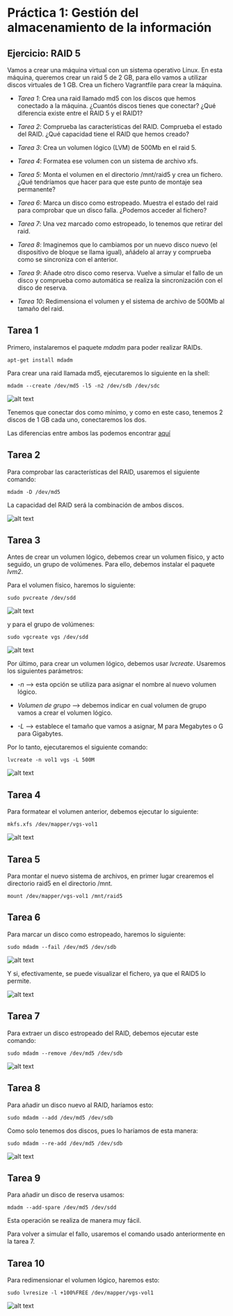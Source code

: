 # Práctica 1: Gestión del almacenamiento de la información


## Ejercicio: RAID 5

Vamos a crear una máquina virtual con un sistema operativo Linux. 
En esta máquina, queremos crear un raid 5 de 2 GB, para ello vamos a utilizar
discos virtuales de 1 GB. Crea un fichero Vagrantfile para crear la máquina.

* *Tarea 1*: Crea una raid llamado md5 con los discos que hemos conectado
   a la máquina. ¿Cuantós discos tienes que conectar? 
   ¿Qué diferencia existe entre el RAID 5 y el RAID1?
    
* *Tarea 2*: Comprueba las características del RAID. Comprueba el estado 
   del RAID. ¿Qué capacidad tiene el RAID que hemos creado?
    
* *Tarea 3*: Crea un volumen lógico (LVM) de 500Mb en el raid 5.
    
* *Tarea 4*: Formatea ese volumen con un sistema de archivo xfs.
    
* *Tarea 5*: Monta el volumen en el directorio /mnt/raid5 y crea un fichero. 
   ¿Qué tendríamos que hacer para que este punto de montaje sea permanente?
    
* *Tarea 6*: Marca un disco como estropeado. Muestra el estado del raid 
   para comprobar que un disco falla. ¿Podemos acceder al fichero?
    
* *Tarea 7*: Una vez marcado como estropeado, lo tenemos que retirar del raid.

* *Tarea 8*: Imaginemos que lo cambiamos por un nuevo disco nuevo 
   (el dispositivo de bloque se llama igual), añádelo al array 
   y comprueba como se sincroniza con el anterior.
    
* *Tarea 9*: Añade otro disco como reserva. Vuelve a simular el fallo 
   de un disco y comprueba como automática se realiza la sincronización
   con el disco de reserva.
    
* *Tarea 10*: Redimensiona el volumen y el sistema de archivo de 500Mb
   al tamaño del raid.

 

## Tarea 1

Primero, instalaremos el paquete _mdadm_ para poder realizar RAIDs.

```apt-get install mdadm```


Para crear una raid llamada md5, ejecutaremos lo siguiente en la shell:

```mdadm --create /dev/md5 -l5 -n2 /dev/sdb /dev/sdc```

![alt text](https://github.com/ManuelLoraRoman/Prueba/blob/master/Imágenes/2.png)

Tenemos que conectar dos como mínimo, y como en este caso, tenemos 2 discos
de 1 GB cada uno, conectaremos los dos.

Las diferencias entre ambos las podemos encontrar [aquí](./Introducciónalainformática.md)


## Tarea 2


Para comprobar las características del RAID, usaremos el siguiente comando:

```mdadm -D /dev/md5```

La capacidad del RAID será la combinación de ambos discos.

![alt text](https://github.com/ManuelLoraRoman/Prueba/blob/master/Imágenes/1.png)

## Tarea 3


Antes de crear un volumen lógico, debemos crear un volumen físico, y acto seguido,
un grupo de volúmenes. Para ello, debemos instalar el paquete *lvm2*.

Para el volumen físico, haremos lo siguiente:

```sudo pvcreate /dev/sdd```

![alt text](https://github.com/ManuelLoraRoman/Prueba/blob/master/Imágenes/3.png)

y para el grupo de volúmenes:

```sudo vgcreate vgs /dev/sdd```

![alt text](https://github.com/ManuelLoraRoman/Prueba/blob/master/Imágenes/4.png)

Por último, para crear un volumen lógico, debemos usar _lvcreate_. Usaremos los siguientes
parámetros:

* *-n* --> esta opción se utiliza para asignar el nombre al nuevo volumen lógico. 

* *Volumen de grupo* --> debemos indicar en cual volumen de grupo vamos a crear el 
			 volumen lógico.

* *-L* --> establece el tamaño que vamos a asignar, M para Megabytes o G para
	   Gigabytes.

Por lo tanto, ejecutaremos el siguiente comando:

```lvcreate -n vol1 vgs -L 500M```

![alt text](https://github.com/ManuelLoraRoman/Prueba/blob/master/Imágenes/5.png)

## Tarea 4


Para formatear el volumen anterior, debemos ejecutar lo siguiente:

```mkfs.xfs /dev/mapper/vgs-vol1```

![alt text](https://github.com/ManuelLoraRoman/Prueba/blob/master/Imágenes/6.png)

## Tarea 5

Para montar el nuevo sistema de archivos, en primer lugar crearemos el directorio
raid5 en el directorio /mnt.

```mount /dev/mapper/vgs-vol1 /mnt/raid5```

## Tarea 6

Para marcar un disco como estropeado, haremos lo siguiente:

```sudo mdadm --fail /dev/md5 /dev/sdb```

![alt text](https://github.com/ManuelLoraRoman/Prueba/blob/master/Imágenes/7.png)

Y si, efectivamente, se puede visualizar el fichero, ya que el RAID5 lo permite.

![alt text](https://github.com/ManuelLoraRoman/Prueba/blob/master/Imágenes/8.png)


## Tarea 7

Para extraer un disco estropeado del RAID, debemos ejecutar este comando:

```sudo mdadm --remove /dev/md5 /dev/sdb```

![alt text](https://github.com/ManuelLoraRoman/Prueba/blob/master/Imágenes/9.png)

## Tarea 8

Para añadir un disco nuevo al RAID, haríamos esto:

```sudo mdadm --add /dev/md5 /dev/sdb```

Como solo tenemos dos discos, pues lo haríamos de esta manera:

```sudo mdadm --re-add /dev/md5 /dev/sdb```

![alt text](https://github.com/ManuelLoraRoman/Prueba/blob/master/Imágenes/10.png)

## Tarea 9

Para añadir un disco de reserva usamos:

```mdadm --add-spare /dev/md5 /dev/sdd```

Esta operación se realiza de manera muy fácil.

Para volver a simular el fallo, usaremos el comando usado anteriormente en la tarea 7.


## Tarea 10

Para redimensionar el volumen lógico, haremos esto:

```sudo lvresize -l +100%FREE /dev/mapper/vgs-vol1```

![alt text](https://github.com/ManuelLoraRoman/Prueba/blob/master/Imágenes/11.png)
